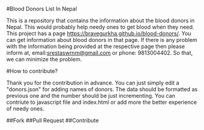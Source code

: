 #Blood Donors List In Nepal

This is a repository that contains the information about the blood donors in Nepal. This would probably help needy ones to get blood when they need.
This project has a page https://bravegurkha.github.io/blood-donors/. You can get information about blood donors in that page. If there is any problem with
the information being provided at the respective page then please inform at,
email:srestaswrnm@gmail.com or phone: 9813004402. So that, we can minimize the problem.


#How to contribute?

Thank you for the contribution in advance. You can just simply edit a "donors.json" for adding names of donors. The data should be formatted as previous one and the number should be just incrementing. You can contriute to javascript file and index.html or add more the better experience of needy ones.

##Fork
##Pull Request
##Contribute
